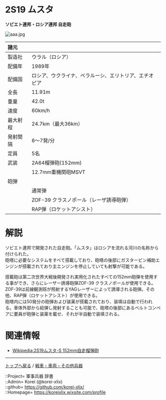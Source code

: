 # 2S19 ムスタ
**ソビエト連邦・ロシア連邦 自走砲**

![aaa.jpg](https://bn02pap001files.storage.live.com/y4mzB-1u-YyRDbTXilQqdDHRoRJkXek9t3wX3c3BaDuRq9vQmYk8SC-A7QgtwtioJu_PtOvnlhWstHioMbQQtN1p2Hu4to0DHKVReIH02Liy5MUbvgin_pwwH0Xd6b8SvuVkzV8YTgpZXGBeAxo5UzzKqnwZ6oDIi5WG-Oex7p7ROOfhSEpMkemjtcsS3VagJtP?width=640&height=415&cropmode=none)  
  


|諸元  |  |
|:--|:--|
|製造社  |ウラル（ロシア）  |
|配備年  |1989年  |
|配備国  |ロシア、ウクライナ、ベラルーシ、エリトリア、エチオピア  |
|全長    |11.91m  |
|重量    |42.0t  |
|速度    |60km/h  |
|最大射程  |24.7km（最大36km）  |
|発射間隔  |6～7発/分  |
|定員    |5名  |
|武装    |2A64榴弾砲(152mm)  |
|        |12.7mm重機関砲MSVT  |
|砲弾    |  |
|        |通常弾  |
|        |ZOF-39 クラスノポール（レーザ誘導砲弾）  |
|        |RAP弾（ロケットアシスト）  |


# 解説
ソビエト連邦で開発された自走砲。「ムスタ」はロシアを流れる河川の名称から付けられた。  
砲塔に必要なシステムをすべて搭載しており、砲塔の後部にガスタービン補助エンジンが搭載されており主エンジンを停止していても射撃が可能である。  
  
搭載砲は第二次世界大戦後開発され実用化されたすべての152mm砲弾を使用する事ができ、さらにレーザー誘導砲弾ZOF-39 クラスノポールが使用できる。ZOF-39は前線観測班が照射するYAGレーザーによって誘導される砲弾。その他、RAP弾（ロケットアシスト）が使用できる。  
砲塔内には50発分の砲弾および装薬が搭載されており、装填は自動で行われる。車体外部から給弾し発射することも可能で、砲塔の後部にあるベルトコンベアに要員が砲弾と装薬を載せ、それが半自動で装填される。  



# 関連情報
* [Wikipedia:2S19ムスタ-S 152mm自走榴弾砲](https://ja.wikipedia.org/wiki/2S19%E3%83%A0%E3%82%B9%E3%82%BF-S_152mm%E8%87%AA%E8%B5%B0%E6%A6%B4%E5%BC%BE%E7%A0%B2)


***
[トップへ戻る](/readme.md) / [戦車・車両・その他兵器](/ground/readme.md)  
  
::Project= 軍事兵器 辞書  
::Admin= Korei (@korei-xlix)  
::github= https://github.com/korei-xlix/  
::Homepage= https://koreixlix.wixsite.com/profile  
